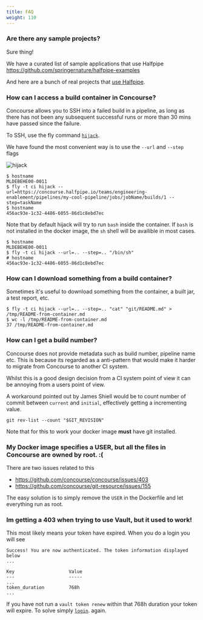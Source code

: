 ```yaml
---
title: FAQ
weight: 110
---
```


### Are there any sample projects?

Sure thing!

We have a curated list of sample applications that use Halfpipe <https://github.com/springernature/halfpipe-examples>

And here are a bunch of real projects that [use Halfpipe](https://github.com/search?q=org%3Aspringernature+filename%3A.halfpipe&type=Code).

### How can I access a build container in Concourse?
Concourse allows you to SSH into a failed build in a pipeline, as long as there has not been any subsequent successful runs or more than 30 mins have passed since the failure.

To SSH, use the fly command [`hijack`](https://concourse-ci.org.org/builds.html#fly-intercept).

We have found the most convenient way is to use the `--url` and `--step` flags

![hijack](/images/hijack.png)

```text
$ hostname
MLDEBEHE00-0011
$ fly -t ci hijack --url=https://concourse.halfpipe.io/teams/engineering-enablement/pipelines/my-cool-pipeline/jobs/jobName/builds/1 --step=taskName
$ hostname
456ac93e-1c32-4486-6055-86d1c8ebd7ec
```

Note that by default hijack will try to run `bash` inside the container. If `bash` is not installed in the docker image, the `sh` shell will be availible in most cases.

```text
$ hostname
MLDEBEHE00-0011
$ fly -t ci hijack --url=.. --step=.. "/bin/sh"
# hostname
456ac93e-1c32-4486-6055-86d1c8ebd7ec
```

### How can I download something from a build container?
Sometimes it's useful to download something from the container, a built jar, a test report, etc.

```text
$ fly -t ci hijack --url=.. --step=.. "cat" "git/README.md" > /tmp/README-from-container.md
$ wc -l /tmp/README-from-container.md
37 /tmp/README-from-container.md
```

### How can I get a build number?

Concourse does not provide metadata such as build number, pipeline name etc. This is because its regarded as a anti-pattern that would make it harder to migrate from Concourse to another CI system.

Whilst this is a good design decision from a CI system point of view it can be annoying from a users point of view.

A workaround pointed out by James Shiell would be to count number of commit between `current` and `initial`, effectively getting a incrementing value.

```text
git rev-list --count "$GIT_REVISION"
```

Note that for this to work your docker image __must__ have git installed.

### My Docker image specifies a USER, but all the files in Concourse are owned by root. :(

There are two issues related to this

* https://github.com/concourse/concourse/issues/403
* https://github.com/concourse/git-resource/issues/155

The easy solution is to simply remove the `USER` in the Dockerfile and let everything run as root.

### Im getting a 403 when trying to use Vault, but it used to work!

This most likely means your token have expired. When you do a login you will see

```text
Success! You are now authenticated. The token information displayed below
...

Key                    Value
---                    -----
...
token_duration         768h
...
```

If you have not run a `vault token renew` within that 768h duration your token will expire. To solve simply [`login`](/vault/#Login). again.
